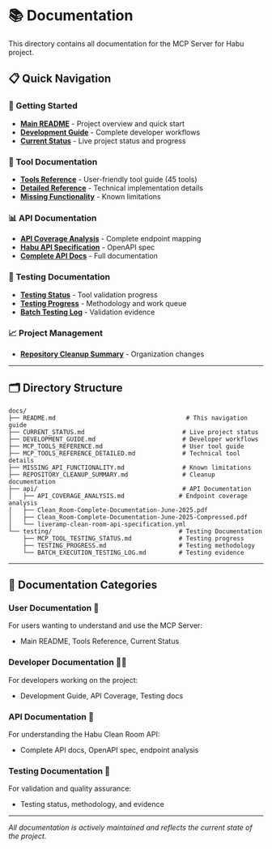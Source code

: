 # 📚 Documentation

This directory contains all documentation for the MCP Server for Habu project.

## 📋 **Quick Navigation**

### **🚀 Getting Started**
- **[Main README](../README.md)** - Project overview and quick start
- **[Development Guide](DEVELOPMENT_GUIDE.md)** - Complete developer workflows
- **[Current Status](CURRENT_STATUS.md)** - Live project status and progress

### **🔧 Tool Documentation**
- **[Tools Reference](MCP_TOOLS_REFERENCE.md)** - User-friendly tool guide (45 tools)
- **[Detailed Reference](MCP_TOOLS_REFERENCE_DETAILED.md)** - Technical implementation details
- **[Missing Functionality](MISSING_API_FUNCTIONALITY.md)** - Known limitations

### **📊 API Documentation**
- **[API Coverage Analysis](api/API_COVERAGE_ANALYSIS.md)** - Complete endpoint mapping
- **[Habu API Specification](api/liveramp-clean-room-api-specification.yml)** - OpenAPI spec
- **[Complete API Docs](api/Clean_Room-Complete-Documentation-June-2025.pdf)** - Full documentation

### **🧪 Testing Documentation**
- **[Testing Status](testing/MCP_TOOL_TESTING_STATUS.md)** - Tool validation progress
- **[Testing Progress](testing/TESTING_PROGRESS.md)** - Methodology and work queue  
- **[Batch Testing Log](testing/BATCH_EXECUTION_TESTING_LOG.md)** - Validation evidence

### **📈 Project Management**
- **[Repository Cleanup Summary](REPOSITORY_CLEANUP_SUMMARY.md)** - Organization changes

---

## 🗂️ **Directory Structure**

```
docs/
├── README.md                                    # This navigation guide
├── CURRENT_STATUS.md                           # Live project status
├── DEVELOPMENT_GUIDE.md                        # Developer workflows
├── MCP_TOOLS_REFERENCE.md                      # User tool guide
├── MCP_TOOLS_REFERENCE_DETAILED.md             # Technical tool details
├── MISSING_API_FUNCTIONALITY.md                # Known limitations
├── REPOSITORY_CLEANUP_SUMMARY.md               # Cleanup documentation
├── api/                                        # API Documentation
│   ├── API_COVERAGE_ANALYSIS.md               # Endpoint coverage analysis
│   ├── Clean_Room-Complete-Documentation-June-2025.pdf
│   ├── Clean_Room-Complete-Documentation-June-2025-Compressed.pdf
│   └── liveramp-clean-room-api-specification.yml
└── testing/                                   # Testing Documentation
    ├── MCP_TOOL_TESTING_STATUS.md             # Testing progress
    ├── TESTING_PROGRESS.md                    # Testing methodology
    └── BATCH_EXECUTION_TESTING_LOG.md         # Testing evidence
```

---

## 🎯 **Documentation Categories**

### **User Documentation** 👥
For users wanting to understand and use the MCP Server:
- Main README, Tools Reference, Current Status

### **Developer Documentation** 👨‍💻
For developers working on the project:
- Development Guide, API Coverage, Testing docs

### **API Documentation** 📡
For understanding the Habu Clean Room API:
- Complete API docs, OpenAPI spec, endpoint analysis

### **Testing Documentation** 🧪
For validation and quality assurance:
- Testing status, methodology, and evidence

---

*All documentation is actively maintained and reflects the current state of the project.*